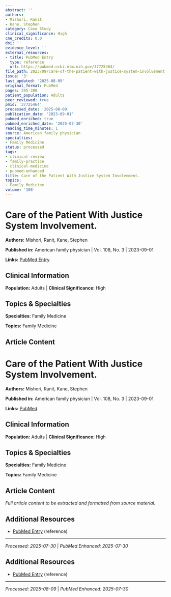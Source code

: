 ```yaml
---
abstract: ''
authors:
- Mishori, Ranit
- Kane, Stephen
category: Case Study
clinical_significance: High
cme_credits: 0.0
doi: ''
evidence_level: ''
external_resources:
- title: PubMed Entry
  type: reference
  url: https://pubmed.ncbi.nlm.nih.gov/37725464/
file_path: 2023/09/care-of-the-patient-with-justice-system-involvement.md
issue: '3'
last_updated: '2025-08-09'
original_format: PubMed
pages: 295-300
patient_population: Adults
peer_reviewed: true
pmid: '37725464'
processed_date: '2025-08-09'
publication_date: '2023-09-01'
pubmed_enriched: true
pubmed_enriched_date: '2025-07-30'
reading_time_minutes: 1
source: American family physician
specialties:
- Family Medicine
status: processed
tags:
- clinical-review
- family-practice
- clinical-medicine
- pubmed-enhanced
title: Care of the Patient With Justice System Involvement.
topics:
- Family Medicine
volume: '108'
---
```


# Care of the Patient With Justice System Involvement.

**Authors:** Mishori, Ranit, Kane, Stephen

**Published in:** American family physician | Vol. 108, No. 3 | 2023-09-01

**Links:** [PubMed Entry](https://pubmed.ncbi.nlm.nih.gov/37725464/)

## Clinical Information

**Population:** Adults | **Clinical Significance:** High

## Topics & Specialties

**Specialties:** Family Medicine

**Topics:** Family Medicine

## Article Content

# Care of the Patient With Justice System Involvement.

**Authors:** Mishori, Ranit, Kane, Stephen

**Published in:** American family physician | Vol. 108, No. 3 | 2023-09-01

**Links:** [PubMed](https://pubmed.ncbi.nlm.nih.gov/37725464/)

## Clinical Information

**Population:** Adults | **Clinical Significance:** High

## Topics & Specialties

**Specialties:** Family Medicine

**Topics:** Family Medicine

## Article Content

*Full article content to be extracted and formatted from source material.*

## Additional Resources

- [PubMed Entry](https://pubmed.ncbi.nlm.nih.gov/37725464/) (reference)

---

*Processed: 2025-07-30* | *PubMed Enhanced: 2025-07-30*

## Additional Resources

- [PubMed Entry](https://pubmed.ncbi.nlm.nih.gov/37725464/) (reference)

---

*Processed: 2025-08-09* | *PubMed Enhanced: 2025-07-30*
